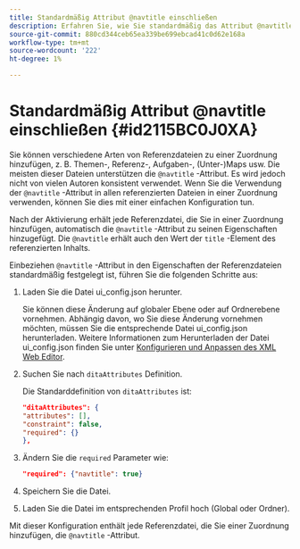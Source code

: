 ```yaml
---
title: Standardmäßig Attribut @navtitle einschließen
description: Erfahren Sie, wie Sie standardmäßig das Attribut @navtitle einschließen.
source-git-commit: 880cd344ceb65ea339be699ebcad41c0d62e168a
workflow-type: tm+mt
source-wordcount: '222'
ht-degree: 1%

---
```


# Standardmäßig Attribut @navtitle einschließen {#id2115BC0J0XA}

Sie können verschiedene Arten von Referenzdateien zu einer Zuordnung hinzufügen, z. B. Themen-, Referenz-, Aufgaben-, \(Unter-)Maps usw. Die meisten dieser Dateien unterstützen die `@navtitle` -Attribut. Es wird jedoch nicht von vielen Autoren konsistent verwendet. Wenn Sie die Verwendung der `@navtitle` -Attribut in allen referenzierten Dateien in einer Zuordnung verwenden, können Sie dies mit einer einfachen Konfiguration tun.

Nach der Aktivierung erhält jede Referenzdatei, die Sie in einer Zuordnung hinzufügen, automatisch die `@navtitle` -Attribut zu seinen Eigenschaften hinzugefügt. Die `@navtitle` erhält auch den Wert der `title` -Element des referenzierten Inhalts.

Einbeziehen `@navtitle` -Attribut in den Eigenschaften der Referenzdateien standardmäßig festgelegt ist, führen Sie die folgenden Schritte aus:

1. Laden Sie die Datei ui\_config.json herunter.

   Sie können diese Änderung auf globaler Ebene oder auf Ordnerebene vornehmen. Abhängig davon, wo Sie diese Änderung vornehmen möchten, müssen Sie die entsprechende Datei ui\_config.json herunterladen. Weitere Informationen zum Herunterladen der Datei ui\_config.json finden Sie unter [Konfigurieren und Anpassen des XML Web Editor](conf-folder-level.md#id2065G300O5Z).

1. Suchen Sie nach `ditaAttributes` Definition.

   Die Standarddefinition von `ditaAttributes` ist:

   ```json
   "ditaAttributes": {
   "attributes": [],
   "constraint": false,
   "required": {}
   },
   ```

1. Ändern Sie die `required` Parameter wie:

   ```json
   "required": {"navtitle": true}
   ```

1. Speichern Sie die Datei.

1. Laden Sie die Datei im entsprechenden Profil hoch \(Global oder Ordner\).


Mit dieser Konfiguration enthält jede Referenzdatei, die Sie einer Zuordnung hinzufügen, die `@navtitle` -Attribut.
